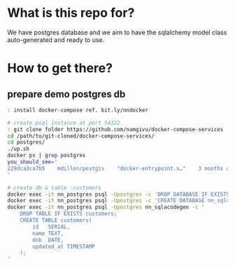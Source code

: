 # What is this repo for?
We have postgres database and we aim to have the sqlalchemy model class auto-generated and ready to use.

# How to get there?

## prepare demo postgres db
```bash
: install docker-compose ref. bit.ly/nndocker

# create psql instance at port 54322         
: git clone folder https://github.com/namgivu/docker-compose-services
cd /path/to/git-cloned/docker-compose-services/
cd postgres/
./up.sh
docker ps | grep postgres
you_should_see='
229dca3ca7b5    mdillon/postgis    "docker-entrypoint.s…"    3 months ago    Up 7 hours    0.0.0.0:54322->5432/tcp    nn_postgres
'

# create db & table :customers
docker exec -it nn_postgres psql -Upostgres -c 'DROP DATABASE IF EXISTS nn_sqlacodegen;' 
docker exec -it nn_postgres psql -Upostgres -c 'CREATE DATABASE nn_sqlacodegen;' 
docker exec -it nn_postgres psql -Upostgres nn_sqlacodegen -c '
    DROP TABLE IF EXISTS customers;
    CREATE TABLE customers(
        id   SERIAL,
        name TEXT, 
        dob  DATE, 
        updated_at TIMESTAMP
    );
'

```
